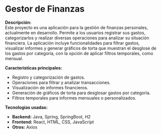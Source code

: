 # Gestor de Finanzas

**Descripción:**  
Este proyecto es una aplicación para la gestión de finanzas personales, actualmente en desarrollo. Permite a los usuarios registrar sus gastos, categorizarlos y realizar diversas operaciones para analizar su situación financiera. La aplicación incluye funcionalidades para filtrar gastos, visualizar informes y generar gráficos de torta que muestran el desglose de los gastos por categoría, con la opción de aplicar filtros temporales, como mensual.

**Características principales:**
- Registro y categorización de gastos.
- Operaciones para filtrar y analizar transacciones.
- Visualización de informes financieros.
- Generación de gráficos de torta para desglosar gastos por categoría.
- Filtros temporales para informes mensuales o personalizados.

**Tecnologías usadas:**
- **Backend:** Java, Spring, SpringBoot, H2
- **Frontend:** React, HTML, CSS, JavaScript
- **Otros:** Axios

